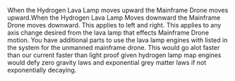 When the Hydrogen Lava Lamp moves upward the Mainframe Drone moves upward.When the Hydrogen Lava Lamp Moves downward the Mainframe Drone moves downward. 
This applies to left and right.
This applies to any axis change desired from the lava lamp that effects Mainframe Drone motion.
You have additional parts to use the lava lamp engines with listed in the system for the unmanned mainframe drone.
This would go alot faster than our current faster than light proof given hydrogen lamp map engines would defy zero gravity laws and exponential grey matter laws if not exponentially decaying.
